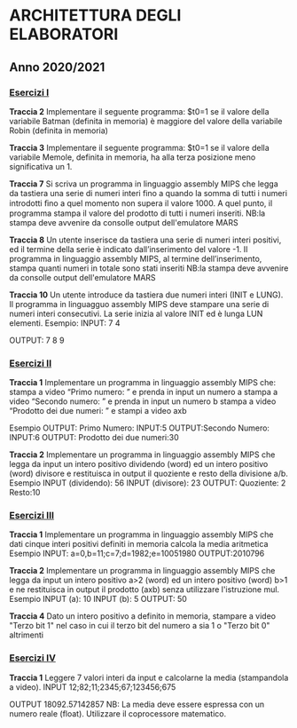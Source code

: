 # ARCHITETTURA DEGLI ELABORATORI
## Anno 2020/2021



### [Esercizi I](https://github.com/samuel-greco/ArchitetturaDegliElaboratori/tree/main/Esercizi_1)

**Traccia 2**
Implementare il seguente programma: $t0=1 se il valore della variabile Batman (definita in memoria) è maggiore del valore della variabile Robin (definita in memoria)

**Traccia 3**
Implementare il seguente programma: $t0=1 se il valore della variabile Memole, definita in memoria, ha alla terza posizione meno significativa un 1.

**Traccia 7**
Si scriva un programma in linguaggio assembly MIPS che legga da tastiera una serie di numeri interi fino a quando la somma di tutti i numeri introdotti ﬁno a quel momento non supera il valore 1000. A quel punto, il programma stampa il valore del prodotto di tutti i numeri inseriti.
NB:la stampa deve avvenire da consolle output dell'emulatore MARS


**Traccia 8**
Un utente inserisce da tastiera una serie di numeri interi positivi, ed il termine della serie è indicato dall’inserimento del valore -1. Il programma in linguaggio assembly MIPS, al termine dell’inserimento, stampa quanti numeri in totale sono stati inseriti
NB:la stampa deve avvenire da consolle output dell'emulatore MARS

**Traccia 10**
Un utente introduce da tastiera due numeri interi (INIT e LUNG). Il programma in linguagguo assembly MIPS deve stampare una serie di numeri interi consecutivi. La serie inizia al valore INIT ed è lunga LUN elementi.
Esempio:
INPUT:
7
4

OUTPUT: 7 8 9 

### [Esercizi II](https://github.com/samuel-greco/ArchitetturaDegliElaboratori/tree/main/Esercizi_2)

**Traccia 1**
Implementare un programma in linguaggio assembly MIPS che:
stampa a video “Primo numero: ” e prenda in input un numero a
stampa a video “Secondo numero: ” e prenda in input un numero b
stampa a video “Prodotto dei due numeri: ” e stampi a video axb

Esempio
OUTPUT: Primo Numero:
INPUT:5
OUTPUT:Secondo Numero:
INPUT:6
OUTPUT: Prodotto dei due numeri:30

**Traccia 2**
Implementare un programma in linguaggio assembly MIPS che legga da input un intero positivo dividendo (word) ed un intero positivo (word) divisore e restituisca in output il quoziente e resto della divisione a/b.
Esempio
INPUT (dividendo): 56
INPUT (divisore): 23
OUTPUT: Quoziente: 2 Resto:10

### [Esercizi III](https://github.com/samuel-greco/ArchitetturaDegliElaboratori/tree/main/Esercizi_3)

**Traccia 1**
Implementare un programma in linguaggio assembly MIPS che dati cinque interi positivi definiti in memoria calcola la media aritmetica
Esempio
INPUT: a=0,b=11;c=7;d=1982;e=10051980
OUTPUT:2010796

**Traccia 2**
Implementare un programma in linguaggio assembly MIPS che legga da input un intero positivo  a>2 (word) ed un intero  positivo (word) b>1 e ne restituisca in output il prodotto (axb) senza utilizzare l'istruzione mul.
Esempio
INPUT (a): 10
INPUT (b): 5
OUTPUT: 50

**Traccia 4**
Dato un intero positivo a definito in memoria, stampare a video "Terzo bit 1" nel caso in cui il terzo bit del numero a sia 1 o  "Terzo bit 0" altrimenti

### [Esercizi IV](https://github.com/samuel-greco/ArchitetturaDegliElaboratori/tree/main/Esercizi_4)

**Traccia 1**
Leggere 7 valori interi da input e calcolarne la media (stampandola a video).
INPUT
12;82;11;2345;67;123456;675

OUTPUT
18092.57142857
NB: La media deve essere espressa con un numero reale (float). Utilizzare il coprocessore matematico. 
